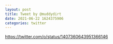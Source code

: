 ```yaml
--- 
layout: post 
title: Tweet by @muddydirt 
date: 2021-06-22 1624375906 
categories: twitter 
--- 
```

https://twitter.com/o/status/1407360643951366146